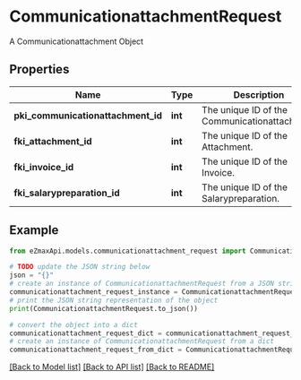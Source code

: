 # CommunicationattachmentRequest

A Communicationattachment Object

## Properties

Name | Type | Description | Notes
------------ | ------------- | ------------- | -------------
**pki_communicationattachment_id** | **int** | The unique ID of the Communicationattachment | [optional] 
**fki_attachment_id** | **int** | The unique ID of the Attachment. | [optional] 
**fki_invoice_id** | **int** | The unique ID of the Invoice. | [optional] 
**fki_salarypreparation_id** | **int** | The unique ID of the Salarypreparation. | [optional] 

## Example

```python
from eZmaxApi.models.communicationattachment_request import CommunicationattachmentRequest

# TODO update the JSON string below
json = "{}"
# create an instance of CommunicationattachmentRequest from a JSON string
communicationattachment_request_instance = CommunicationattachmentRequest.from_json(json)
# print the JSON string representation of the object
print(CommunicationattachmentRequest.to_json())

# convert the object into a dict
communicationattachment_request_dict = communicationattachment_request_instance.to_dict()
# create an instance of CommunicationattachmentRequest from a dict
communicationattachment_request_from_dict = CommunicationattachmentRequest.from_dict(communicationattachment_request_dict)
```
[[Back to Model list]](../README.md#documentation-for-models) [[Back to API list]](../README.md#documentation-for-api-endpoints) [[Back to README]](../README.md)


